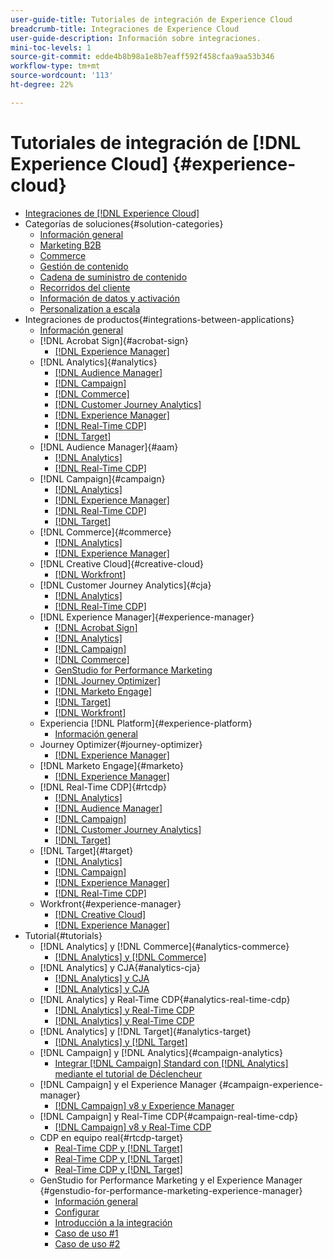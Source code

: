 ```yaml
---
user-guide-title: Tutoriales de integración de Experience Cloud
breadcrumb-title: Integraciones de Experience Cloud
user-guide-description: Información sobre integraciones.
mini-toc-levels: 1
source-git-commit: edde4b8b98a1e8b7eaff592f458cfaa9aa53b346
workflow-type: tm+mt
source-wordcount: '113'
ht-degree: 22%

---
```



# Tutoriales de integración de [!DNL Experience Cloud] {#experience-cloud}

+ [Integraciones de [!DNL Experience Cloud]](./overview.md)
+ Categorías de soluciones{#solution-categories}
   + [Información general](./solution-categories/overview.md)
   + [Marketing B2B](./solution-categories/b2b.md)
   + [Commerce](./solution-categories/commerce.md)
   + [Gestión de contenido](./solution-categories/content-management.md)
   + [Cadena de suministro de contenido](./solution-categories/content-supply-chain.md)
   + [Recorridos del cliente](./solution-categories/customer-journeys.md)
   + [Información de datos y activación](./solution-categories/data-insights.md)
   + [Personalization a escala](./solution-categories/personalization.md)
+ Integraciones de productos{#integrations-between-applications}
   + [Información general](./integrations-between-applications/overview.md)
   + [!DNL Acrobat Sign]{#acrobat-sign}
      + [[!DNL Experience Manager]](./integrations-between-applications/acrobat-sign/acrobat-sign-experience-manager.md)
   + [!DNL Analytics]{#analytics}
      + [[!DNL Audience Manager]](./integrations-between-applications/analytics/analytics-aam.md)
      + [[!DNL Campaign]](./integrations-between-applications/analytics/analytics-campaign.md)
      + [[!DNL Commerce]](./integrations-between-applications/analytics/analytics-commerce.md)
      + [[!DNL Customer Journey Analytics]](./integrations-between-applications/analytics/analytics-customer-journey-analytics.md)
      + [[!DNL Experience Manager]](./integrations-between-applications/analytics/analytics-experience-manager.md)
      + [[!DNL Real-Time CDP]](./integrations-between-applications/analytics/analytics-rtcdp.md)
      + [[!DNL Target]](./integrations-between-applications/analytics/analytics-target.md)
   + [!DNL Audience Manager]{#aam}
      + [[!DNL Analytics]](./integrations-between-applications/aam/aam-analytics.md)
      + [[!DNL Real-Time CDP]](./integrations-between-applications/aam/aam-rtcdp.md)
   + [!DNL Campaign]{#campaign}
      + [[!DNL Analytics]](./integrations-between-applications/campaign/campaign-analytics.md)
      + [[!DNL Experience Manager]](./integrations-between-applications/campaign/campaign-experience-manager.md)
      + [[!DNL Real-Time CDP]](./integrations-between-applications/campaign/campaign-rtcdp.md)
      + [[!DNL Target]](./integrations-between-applications/campaign/campaign-target.md)
   + [!DNL Commerce]{#commerce}
      + [[!DNL Analytics]](./integrations-between-applications/commerce/commerce-analytics.md)
      + [[!DNL Experience Manager]](./integrations-between-applications/commerce/commerce-experience-manager.md)
   + [!DNL Creative Cloud]{#creative-cloud}
      + [[!DNL Workfront]](./integrations-between-applications/creative-cloud/creative-cloud-workfront.md)
   + [!DNL Customer Journey Analytics]{#cja}
      + [[!DNL Analytics]](./integrations-between-applications/cja/customer-journey-analytics-analytics.md)
      + [[!DNL Real-Time CDP]](./integrations-between-applications/cja/cja-rtcdp.md)
   + [!DNL Experience Manager]{#experience-manager}
      + [[!DNL Acrobat Sign]](./integrations-between-applications/experience-manager/experience-manager-acrobat-sign.md)
      + [[!DNL Analytics]](./integrations-between-applications/experience-manager/experience-manager-analytics.md)
      + [[!DNL Campaign]](./integrations-between-applications/experience-manager/experience-manager-campaign.md)
      + [[!DNL Commerce]](./integrations-between-applications/experience-manager/experience-manager-commerce.md)
      + [GenStudio for Performance Marketing](./integrations-between-applications/experience-manager/experience-manager-genstudio-for-performance-marketing.md)
      + [[!DNL Journey Optimizer]](./integrations-between-applications/experience-manager/experience-manager-journey-optimizer.md)
      + [[!DNL Marketo Engage]](./integrations-between-applications/experience-manager/experience-manager-marketo.md)
      + [[!DNL Target]](./integrations-between-applications/experience-manager/experience-manager-target.md)
      + [[!DNL Workfront]](./integrations-between-applications/experience-manager/experience-manager-workfront.md)
   + Experiencia [!DNL Platform]{#experience-platform}
      + [Información general](./integrations-between-applications/experience-platform/platform.md)
   + Journey Optimizer{#journey-optimizer}
      + [[!DNL Experience Manager]](./integrations-between-applications/journey-optimizer/journey-optimizer-experience-manager.md)
   + [!DNL Marketo Engage]{#marketo}
      + [[!DNL Experience Manager]](./integrations-between-applications/marketo/marketo-experience-manager.md)
   + [!DNL Real-Time CDP]{#rtcdp}
      + [[!DNL Analytics]](./integrations-between-applications/rtcdp/rtcdp-analytics.md)
      + [[!DNL Audience Manager]](./integrations-between-applications/rtcdp/rtcdp-aam.md)
      + [[!DNL Campaign]](./integrations-between-applications/rtcdp/rtcdp-campaign.md)
      + [[!DNL Customer Journey Analytics]](./integrations-between-applications/rtcdp/rtcdp-cja.md)
      + [[!DNL Target]](./integrations-between-applications/rtcdp/rtcdp-target.md)
   + [!DNL Target]{#target}
      + [[!DNL Analytics]](./integrations-between-applications/target/target-analytics.md)
      + [[!DNL Campaign]](./integrations-between-applications/target/target-campaign.md)
      + [[!DNL Experience Manager]](./integrations-between-applications/target/target-experience-manager.md)
      + [[!DNL Real-Time CDP]](./integrations-between-applications/target/target-rtcdp.md)
   + Workfront{#experience-manager}
      + [[!DNL Creative Cloud]](./integrations-between-applications/workfront/workfront-creative-cloud.md)
      + [[!DNL Experience Manager]](./integrations-between-applications/workfront/workfront-experience-manager.md)
+ Tutorial{#tutorials}
   + [!DNL Analytics] y [!DNL Commerce]{#analytics-commerce}
      + [[!DNL Analytics] y  [!DNL Commerce]](./tutorials/analytics-commerce/analytics-commerce.md)
   + [!DNL Analytics] y CJA{#analytics-cja}
      + [[!DNL Analytics] y CJA](./tutorials/analytics-cja/experience-platform-edge.md)
      + [[!DNL Analytics] y CJA](./tutorials/analytics-cja/experience-platform-source-connector.md)
   + [!DNL Analytics] y Real-Time CDP{#analytics-real-time-cdp}
      + [[!DNL Analytics] y Real-Time CDP](./tutorials/analytics-rtcdp/experience-platform-edge.md)
      + [[!DNL Analytics] y Real-Time CDP](./tutorials/analytics-rtcdp/experience-platform-source-connector.md)
   + [!DNL Analytics] y [!DNL Target]{#analytics-target}
      + [[!DNL Analytics] y  [!DNL Target]](./tutorials/analytics-target/analytics-target.md)
   + [!DNL Campaign] y [!DNL Analytics]{#campaign-analytics}
      + [Integrar  [!DNL Campaign] Standard con [!DNL Analytics] mediante el tutorial de Déclencheur](./tutorials/campaign-analytics/campaign-analytics-trigger.md)
   + [!DNL Campaign] y el Experience Manager {#campaign-experience-manager}
      + [[!DNL Campaign] v8 y Experience Manager](./tutorials/campaign-aem/campaign-v8-with-experience-manager.md)
   + [!DNL Campaign] y Real-Time CDP{#campaign-real-time-cdp}
      + [[!DNL Campaign] v8 y Real-Time CDP](./tutorials/campaign-rtcdp/campaign-v8-real-time-cdp.md)
   + CDP en equipo real{#rtcdp-target}
      + [Real-Time CDP y  [!DNL Target]](./tutorials/rtcdp-target/web-sdk-and-target-destination.md)
      + [Real-Time CDP y  [!DNL Target]](./tutorials/rtcdp-target/mobile-sdk-and-target-destination.md)
      + [Real-Time CDP y  [!DNL Target]](./tutorials/rtcdp-target/atjs-and-target-destination.md)
   + GenStudio for Performance Marketing y el Experience Manager {#genstudio-for-performance-marketing-experience-manager}
      + [Información general](./tutorials/aem-genstudio-for-performance-marketing/overview.md)
      + [Configurar](./tutorials/aem-genstudio-for-performance-marketing/setup.md)
      + [Introducción a la integración](./tutorials/aem-genstudio-for-performance-marketing/integration-walk-through.md)
      + [Caso de uso #1](./tutorials/aem-genstudio-for-performance-marketing/use-case-1.md)
      + [Caso de uso #2](./tutorials/aem-genstudio-for-performance-marketing/use-case-2.md)
